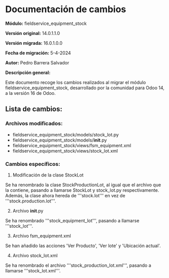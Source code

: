 # Documentación de cambios

**Módulo:** fieldservice_equipment_stock

**Versión original:** 14.0.1.1.0

**Versión migrada:** 16.0.1.0.0

**Fecha de migración:** 5-4-2024

**Autor:** Pedro Barrera Salvador

**Descripción general:**

Este documento recoge los cambios realizados al migrar el módulo fieldservice_equipment_stock, desarrollado por la comunidad para Odoo 14, a la versión 16 de Odoo.


## Lista de cambios:

### Archivos modificados:

* fieldservice_equipment_stock/models/stock_lot.py
* fieldservice_equipment_stock/models/__init__.py
* fieldservice_equipment_stock/views/fsm_equipment.xml
* fieldservice_equipment_stock/views/stock_lot.xml

### Cambios específicos:

1. Modificación de la clase StockLot

Se ha renombrado la clase StockProductionLot, al igual que el archivo que la contiene, pasando a llamarse StockLot y stock_lot.py respectivamente. Además, la clase ahora hereda de '''stock.lot''' en vez de '''stock.production.lot'''.

2. Archivo __init__.py

Se ha renombrado '''stock_equipment_lot''', pasando a llamarse '''stock_lot'''.

3. Archivo fsm_equipment.xml

Se han añadido las acciones 'Ver Producto', 'Ver lote' y 'Ubicación actual'.

4. Archivo stock_lot.xml

Se ha renombrado el archivo '''stock_production_lot.xml''', pasando a llamarse '''stock_lot.xml'''.
